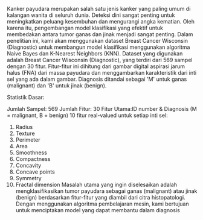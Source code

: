Kanker payudara merupakan salah satu jenis kanker yang paling umum di kalangan wanita di seluruh dunia. Deteksi dini sangat penting untuk meningkatkan peluang kesembuhan dan mengurangi angka kematian. Oleh karena itu, pengembangan model klasifikasi yang efektif untuk membedakan antara tumor ganas dan jinak menjadi sangat penting. Dalam penelitian ini, kami akan menggunakan dataset Breast Cancer Wisconsin (Diagnostic) untuk membangun model klasifikasi menggunakan algoritma Naive Bayes dan K-Nearest Neighbors (KNN).
Dataset yang digunakan adalah Breast Cancer Wisconsin (Diagnostic), yang terdiri dari 569 sampel dengan 30 fitur. Fitur-fitur ini dihitung dari gambar digital aspirasi jarum halus (FNA) dari massa payudara dan menggambarkan karakteristik dari inti sel yang ada dalam gambar. Diagnosis ditandai sebagai 'M' untuk ganas (malignant) dan 'B' untuk jinak (benign).

Statistik Dasar:

Jumlah Sampel: 569
Jumlah Fitur: 30
Fitur Utama:ID number & Diagnosis (M = malignant, B = benign)
10 fitur real-valued untuk setiap inti sel:
1. Radius
2. Texture
3. Perimeter
4. Area
5. Smoothness
6. Compactness
7. Concavity
8. Concave points
9. Symmetry
10. Fractal dimension
Masalah utama yang ingin diselesaikan adalah mengklasifikasikan tumor payudara sebagai ganas (malignant) atau jinak (benign) berdasarkan fitur-fitur yang diambil dari citra histopatologi. Dengan menggunakan algoritma pembelajaran mesin, kami bertujuan untuk menciptakan model yang dapat membantu dalam diagnosis
